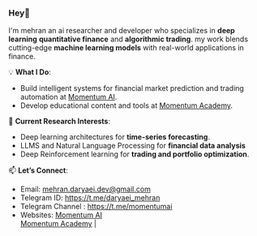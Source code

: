 ### Hey👋
I'm mehran  an ai researcher and developer who specializes in **deep learning**  **quantitative finance**  and **algorithmic trading**. my work blends cutting-edge **machine learning models** with real-world applications in finance. 

💡 **What I Do**:  
- Build intelligent systems for financial market prediction and trading automation at [Momentum AI](https://momentumai.ir/en).  
- Develop educational content and tools at [Momentum Academy](https://momentumacademy.ir).  
 

🚀 **Current Research Interests**:  
- Deep learning architectures for **time-series forecasting**.  
- LLMS and Natural Language Processing for **financial data analysis**     
- Deep Reinforcement learning for **trading and portfolio optimization**.  

📫 **Let’s Connect**:  
- Email: mehran.daryaei.dev@gmail.com
- Telegram ID:  https://t.me/daryaei_mehran  
- Telegram Channel : https://t.me/momentumai
- Websites:  [Momentum AI](https://momentumai.ir/en)  
 [Momentum Academy](https://momentumacademy.ir) |
 
